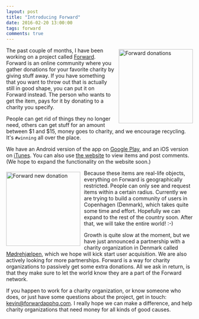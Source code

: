 ```yaml
---
layout: post
title: "Introducing Forward"
date: 2016-02-20 13:00:00
tags: forward
comments: true
---
```

<img src="http://kevinpelgrims.com/blog/files/images/2016/02/forward_donations.png" alt="Forward donations" style="float: right; margin: 5px 0 5px 10px; width: 200px;"/>

The past couple of months, I have been working on a project called [Forward](https://forwardapphq.com/?utm_source=kevinpelgrims.com "Forward"). Forward is an online community where you gather donations for your favorite charity by giving stuff away. If you have something that you want to throw out that is actually still in good shape, you can put it on Forward instead. The person who wants to get the item, pays for it by donating to a charity you specify.

People can get rid of things they no longer need, others can get stuff for an amount between $1 and $15, money goes to charity, and we encourage recycling. It's `#winning` all over the place.

We have an Android version of the app on [Google Play](https://play.google.com/store/apps/details?id=com.commanigy.forward&utm_source=kevinpelgrims.com "Forward on Google Play"), and an iOS version on [iTunes](https://itunes.apple.com/app/id955565754 "Forward on iTunes"). You can also use [the website](https://forwardapphq.com/?utm_source=kevinpelgrims.com "Forward website") to view items and post comments. (We hope to expand the functionality on the website soon.)

<img src="http://kevinpelgrims.com/blog/files/images/2016/02/forward_donation_new.png" alt="Forward new donation" style="float: left; margin: 5px 10px 5px 0; width: 200px;"/>

Because these items are real-life objects, everything on Forward is geographically restricted. People can only see and request items within a certain radius. Currently we are trying to build a community of users in Copenhagen (Denmark), which takes quite some time and effort. Hopefully we can expand to the rest of the country soon. After that, we will take the entire world! :-)

Growth is quite slow at the moment, but we have just announced a partnership with a charity organization in Denmark called [Mødrehjælpen](https://moedrehjaelpen.dk), which we hope will kick start user acquisition. We are also actively looking for more partnerships.
Forward is a way for charity organizations to passively get some extra donations. All we ask in return, is that they make sure to let the world know they are a part of the Forward network.

If you happen to work for a charity organization, or know someone who does, or just have some questions about the project, get in touch: [kevin@forwardapphq.com](kevin@forwardapphq.com). I really hope we can make a difference, and help charity organizations that need money for all kinds of good causes.